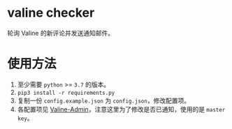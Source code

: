# valine checker
轮询 Valine 的新评论并发送通知邮件。

# 使用方法
1. 至少需要 `python` >= `3.7` 的版本。
2. `pip3 install -r requirements.py`
3. 复制一份 `config.example.json` 为 `config.json`，修改配置项。
4. 各配置项见 [Valine-Admin](https://github.com/DesertsP/Valine-Admin)，注意这里为了修改是否已通知，使用的是 `master key`。
